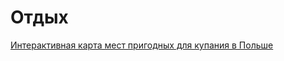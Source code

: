 # Отдых

[Интерактивная карта мест пригодных для купания в Польше](https://sk.gis.gov.pl/index.php/strona/content/7)